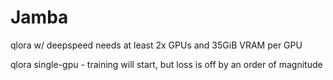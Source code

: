 # Jamba

qlora w/ deepspeed needs at least 2x GPUs and 35GiB VRAM per GPU

qlora single-gpu - training will start, but loss is off by an order of magnitude
